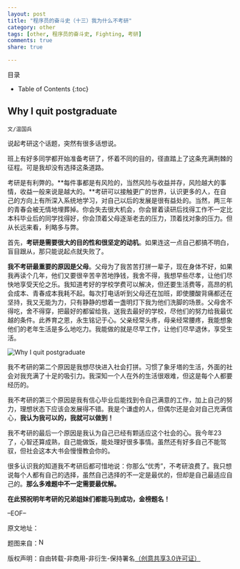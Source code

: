 ```yaml
---
layout: post
title: "程序员的奋斗史（十三）我为什么不考研"
category: other
tags: [other, 程序员的奋斗史, Fighting, 考研]
comments: true
share: true

---
```



目录

* Table of Contents
{:toc}

## Why I quit postgraduate ##

`文/温国兵`

说起考研这个话题，突然有很多话想说。

班上有好多同学都开始准备考研了，怀着不同的目的，径直踏上了这条充满荆棘的征程。可是我却没有选择这条道路。

考研是有利弊的。**每件事都是有风险的，当然风险与收益并存，风险越大的事情，收益一般来说是越大的。**考研可以接触更广的世界，认识更多的人，在自己的方向上有所深入系统地学习，对自己以后的发展是很有益处的。当然，两三年的青春会被无情地埋葬掉。你会失去很大机会，你会冒着读研后找得工作不一定比本科毕业后的同学找得好，你会顶着父母逐渐老去的压力，顶着找对象的压力。但从长远来看，利略多与弊。

首先，**考研是需要很大的目的性和很坚定的动机**。如果连这一点自己都搞不明白，盲目跟从，那只能说起点就失败了。

**我不考研最重要的原因是父母**。父母为了我苦苦打拼一辈子，现在身体不好，如果我再读个几年，他们又要很辛苦辛苦地挣钱，我舍不得，我想早些尽孝，让他们尽快地享受天伦之乐。我知道考好的学校学费可以解决，但还要生活费等，高昂的机会成本、青春成本我耗不起。每次打电话听到父母还在加班，即使腰酸背痛都还在坚持，我又无能为力，只有静静的想着一盏明灯下我为他们洗脚的场景。父母舍不得吃，舍不得穿，把最好的都留给我，送我去最好的学校，尽他们的努力给我最优越的条件。此养育之恩，永生铭记于心。父亲经常头疼，母亲经常腰疼，我能想象他们的老年生活是多么地吃力。我能做的就是尽早工作，让他们尽早退休，享受生活。

![Why I quit postgraduate](http://i.imgur.com/TJaVUa4.jpg)

我不考研的第二个原因是我想尽快进入社会打拼。习惯了象牙塔的生活，外面的社会对我充满了十足的吸引力。我深知一个人在外的生活很艰难，但这是每个人都要经历的。

我不考研的第三个原因是我有信心毕业后能找到令自己满意的工作，加上自己的努力，理想状态下应该会发展得不错。我是个谦虚的人，但偶尔还是会对自己充满信心，**我认为我可以的，我就可以做到！**

我不考研的最后一个原因是我认为自己已经有颗适应这个社会的心。我今年23了，心智还算成熟，自己能做饭，能处理好很多事情。虽然还有好多自己不能驾驭，但社会这本大书会慢慢教会你的。

很多认识我的知道我不考研后都可惜地说：你那么“优秀”，不考研浪费了。我只想说每个人都有自己的选择，虽然自己选择的不一定是最优的，但却是自己最适应自己的。**那么多难题中不一定需要最优解。**

**在此预祝明年考研的兄弟姐妹们都能马到成功，金榜题名！**

–EOF–

原文地址：<a href="" target="_blank"><img src="http://i.imgur.com/BROigUO.jpg" title="" height="16px" width="16px" border="0" alt="" /></a>

题图来自：<a href="http://www.nps.edu/video/portal/Default.aspx" target="_blank"><img src="http://i.imgur.com/CXTac8i.jpg" title="Naval Postgraduate School" height="16px" width="16px" border="0" alt="Naval Postgraduate School" /></a>

版权声明：自由转载-非商用-非衍生-保持署名<a href="http://creativecommons.org/licenses/by-nc-nd/3.0/deed.zh" target="_blank">（创意共享3.0许可证）</a>

